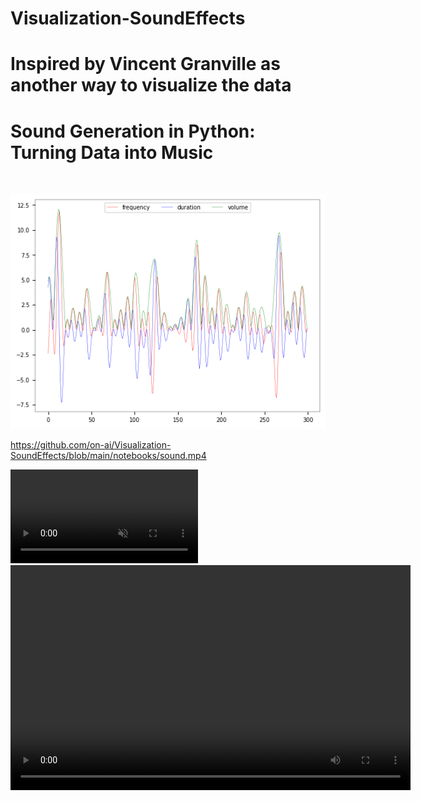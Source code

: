 # Visualization-SoundEffects
# Inspired by Vincent Granville as another way to visualize the data
# Sound Generation in Python: Turning Data into Music
 


<br>

![ANN GraphViz](./pictures/Frequency.png "ANN GraphViz")

https://github.com/on-ai/Visualization-SoundEffects/blob/main/notebooks/sound.mp4

<div><video controls src="./notebooks/sound.mp4" muted="false"></video></div>

<video width="640" height="360" controls>
  <source src="./notebooks/sound.mp4" type="video/mp4">
  Your browser does not support the video tag.
</video>


